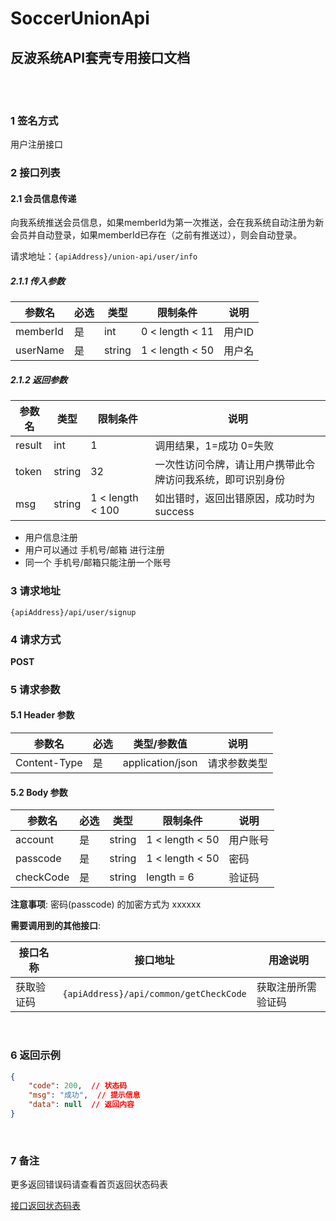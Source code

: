 # SoccerUnionApi

## 反波系统API套壳专用接口文档 


​    
​    

### 1 签名方式

用户注册接口    

### 2 接口列表

#### 2.1 会员信息传递

向我系统推送会员信息，如果memberId为第一次推送，会在我系统自动注册为新会员并自动登录，如果memberId已存在（之前有推送过），则会自动登录。

请求地址：`{apiAddress}/union-api/user/info`

##### 2.1.1 传入参数  

| 参数名    | 必选 | 类型   | 限制条件        | 说明     |
| --------- | ---- | ------ | --------------- | -------- |
| memberId   | 是   | int | 0 < length < 11 | 用户ID |
| userName  | 是   | string | 1 < length < 50 | 用户名     |

##### 2.1.2 返回参数  

| 参数名     | 类型   | 限制条件        | 说明     |
| ---------  | ------ | --------------- | -------- |
| result      | int | 1 | 调用结果，1=成功 0=失败 |
| token     | string | 32 | 一次性访问令牌，请让用户携带此令牌访问我系统，即可识别身份  |
| msg     | string | 1 < length < 100 | 如出错时，返回出错原因，成功时为success |





- 用户信息注册  
- 用户可以通过 手机号/邮箱 进行注册  
- 同一个 手机号/邮箱只能注册一个账号  

### 3 请求地址  

`{apiAddress}/api/user/signup`  

### 4 请求方式  

**POST**  

### 5 请求参数  

#### 5.1 Header 参数  

| 参数名       | 必选 | 类型/参数值      | 说明         |
| ------------ | ---- | ---------------- | ------------ |
| Content-Type | 是   | application/json | 请求参数类型 |

#### 5.2 Body 参数  

| 参数名    | 必选 | 类型   | 限制条件        | 说明     |
| --------- | ---- | ------ | --------------- | -------- |
| account   | 是   | string | 1 < length < 50 | 用户账号 |
| passcode  | 是   | string | 1 < length < 50 | 密码     |
| checkCode | 是   | string | length = 6      | 验证码   |

**注意事项**: 密码(passcode) 的加密方式为 xxxxxx  

**需要调用到的其他接口**:  

| 接口名称   | 接口地址                               | 用途说明           |
| ---------- | -------------------------------------- | ------------------ |
| 获取验证码 | `{apiAddress}/api/common/getCheckCode` | 获取注册所需验证码 |

​    

### 6 返回示例  

```json
{
    "code": 200,  // 状态码
    "msg": "成功",  // 提示信息
    "data": null  // 返回内容
}
```

​    

### 7 备注  

更多返回错误码请查看首页返回状态码表  

[接口返回状态码表](URL/for/api/responseCode/table)  






